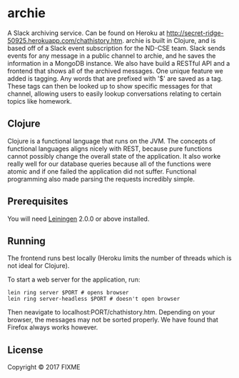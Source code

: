 # archie

A Slack archiving service. Can be found on Heroku at http://secret-ridge-50925.herokuapp.com/chathistory.htm. archie is built in Clojure, and is based off of a Slack event subscription for the ND-CSE team. Slack sends events for any message in a public channel to archie, and he saves the information in a MongoDB instance. We also have build a RESTful API and a frontend that shows all of the archived messages. One unique feature we added is tagging. Any words that are prefixed with '$' are saved as a tag. These tags can then be looked up to show specific messages for that channel, allowing users to easily lookup conversations relating to certain topics like homework.

## Clojure

Clojure is a functional language that runs on the JVM. The concepts of functional languages aligns nicely with REST, because pure functions cannot possibly change the overall state of the application. It also worke really well for our database queries because all of the functions were atomic and if one failed the application did not suffer. Functional programming also made parsing the requests incredibly simple.

## Prerequisites

You will need [Leiningen][] 2.0.0 or above installed.

[leiningen]: https://github.com/technomancy/leiningen

## Running
The frontend runs best locally (Heroku limits the number of threads which is not ideal for Clojure).

To start a web server for the application, run:

    lein ring server $PORT # opens browser
    lein ring server-headless $PORT # doesn't open browser
    
Then neavigate to localhost:PORT/chathistory.htm. Depending on your browser, the messages may not be sorted properly. We have found that Firefox always works however.

## License

Copyright © 2017 FIXME
